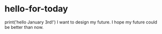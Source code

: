 # hello-for-today
print('hello January 3rd!')
I want to design my future. I hope my future could be better than now.
